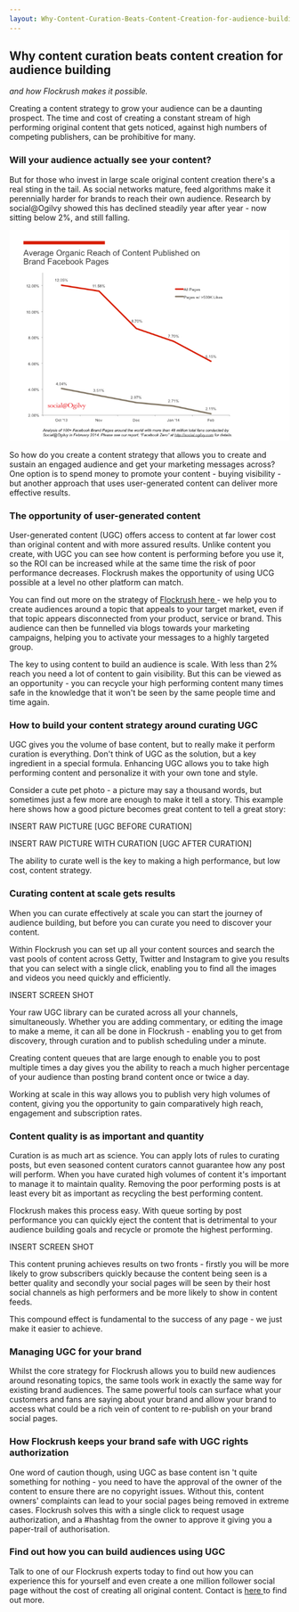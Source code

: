 ```yaml
---
layout: Why-Content-Curation-Beats-Content-Creation-for-audience-building.html
---
```


<div class="ui left vertical stripe segment">
  <div class="ui left text container">
  <h2>
    Why content curation beats content creation for audience building
  </h2>
  <p><i>and how Flockrush makes it possible.</i></p>
  <p>Creating a content strategy to grow your audience can be a daunting prospect. The time and cost of creating a constant stream of high performing original content that gets noticed, against high numbers of competing publishers, can be prohibitive for many.
  </p>
  <h3 class="ui header">
    Will your audience actually see your content?
  </h3>
  <p>But for those who invest in large scale original content creation there's a real sting in the tail. As social networks mature, feed algorithms make it perennially harder for brands to reach their own audience. Research by social@Ogilvy showed this has
      declined steadily year after year - now sitting below 2%, and still falling.
  </p>
  <p><img class="ui fluid image" src="/img/Organic-Reach-Chart.png" alt="Ogilvy  Facebook Organic Reach Report"></p>
  <p>So how do you create a content strategy that allows you to create and sustain an engaged audience and get your marketing messages across? One option is to spend money to promote your content - buying visibility - but another approach that uses user-generated
      content can deliver more effective results.
  </p>
  <h3 class="ui header">
    The opportunity of user-generated content
  </h3>
  <p>User-generated content (UGC) offers access to content at far lower cost than original content and with more assured results. Unlike content you create, with UGC you can see how content is performing before you use it, so the ROI can be increased while
      at the same time the risk of poor performance decreases. Flockrush makes the opportunity of using UCG possible at a level no other platform can match.
  </p>
  <p>You can find out more on the strategy of
      <a href="/resources/How-to-build-an-audience-of-one-million-fans-in-ten-steps">Flockrush here </a> - we help you to create audiences around a topic that appeals to your target market, even if that topic appears disconnected from your product, service
      or brand. This audience can then be funnelled via blogs towards your marketing campaigns, helping you to activate your messages to a highly targeted group.
  </p>
  <p>The key to using content to build an audience is scale. With less than 2% reach you need a lot of content to gain visibility. But this can be viewed as an opportunity - you can recycle your high performing content many times safe in the knowledge that
      it won't be seen by the same people time and time again.
  </p>
  <h3 class="ui header">
    How to build your content strategy around curating UGC
  </h3>
  <p>UGC gives you the volume of base content, but to really make it perform curation is everything. Don't think of UGC as the solution, but a key ingredient in a special formula. Enhancing UGC allows you to take high performing content and personalize it
      with your own tone and style.
  </p>
  <p>Consider a cute pet photo - a picture may say a thousand words, but sometimes just a few more are enough to make it tell a story. This example here shows how a good picture becomes great content to tell a great story:
  </p>
  <p>INSERT RAW PICTURE [UGC BEFORE CURATION]
  </p>
  <p>INSERT RAW PICTURE WITH CURATION [UGC AFTER CURATION]
  </p>
  <p>The ability to curate well is the key to making a high performance, but low cost, content strategy.
  </p>
  <h3 class="ui header">
    Curating content at scale gets results
  </h3>
  <p>When you can curate effectively at scale you can start the journey of audience building, but before you can curate you need to discover your content.
  </p>
  <p>Within Flockrush you can set up all your content sources and search the vast pools of content across Getty, Twitter and Instagram to give you results that you can select with a single click, enabling you to find all the images and videos you need quickly
      and efficiently.
  </p>
  <p>INSERT SCREEN SHOT
  </p>
  <p>Your raw UGC library can be curated across all your channels, simultaneously. Whether you are adding commentary, or editing the image to make a meme, it can all be done in Flockrush - enabling you to get from discovery, through curation and to publish
      scheduling under a minute.
  </p>
  <p>Creating content queues that are large enough to enable you to post multiple times a day gives you the ability to reach a much higher percentage of your audience than posting brand content once or twice a day.
  </p>
  <p>Working at scale in this way allows you to publish very high volumes of content, giving you the opportunity to gain comparatively high reach, engagement and subscription rates.
  </p>
  <h3 class="ui header">
    Content quality is as important and quantity
  </h3>
  <p>Curation is as much art as science. You can apply lots of rules to curating posts, but even seasoned content curators cannot guarantee how any post will perform. When you have curated high volumes of content it's important to manage it to maintain quality.
      Removing the poor performing posts is at least every bit as important as recycling the best performing content.
  </p>
  <p>Flockrush makes this process easy. With queue sorting by post performance you can quickly eject the content that is detrimental to your audience building goals and recycle or promote the highest performing.
  </p>
  <p>INSERT SCREEN SHOT
  </p>
  <p>This content pruning achieves results on two fronts - firstly you will be more likely to grow subscribers quickly because the content being seen is a better quality and secondly your social pages will be seen by their host social channels as high performers
      and be more likely to show in content feeds.
  </p>
  <p>This compound effect is fundamental to the success of any page - we just make it easier to achieve.
  </p>
  <h3 class="ui header">
    Managing UGC for your brand
  </h3>
  <p>Whilst the core strategy for Flockrush allows you to build new audiences around resonating topics, the same tools work in exactly the same way for existing brand audiences. The same powerful tools can surface what your customers and fans are saying about
      your brand and allow your brand to access what could be a rich vein of content to re-publish on your brand social pages. </p>
  <h3 class="ui header">
    How Flockrush keeps your brand safe with UGC rights authorization
  </h3>
  <p>One word of caution though, using UGC as base content isn 't quite something for nothing - you need to have the approval of the owner of the content to ensure there are no copyright issues. Without this, content owners' complaints can lead to your social
      pages being removed in extreme cases. Flockrush solves this with a single click to request usage authorization, and a #hashtag from the owner to approve it giving you a paper-trail of authorisation. </p>
  <h3 class="ui header">
    Find out how you can build audiences using UGC
  </h3>
  <p>Talk to one of our Flockrush experts today to find out how you can experience this for yourself and even create a one million follower social page without the cost of creating all original content. Contact is
      <a href="mailto:team@flockrush.com">here </a> to find out more. </p>
</div>
</div>
